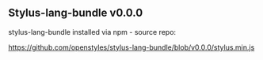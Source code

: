 ## Stylus-lang-bundle v0.0.0

stylus-lang-bundle installed via npm - source repo:

https://github.com/openstyles/stylus-lang-bundle/blob/v0.0.0/stylus.min.js
